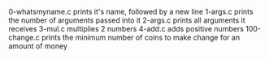 0-whatsmyname.c prints it's name, followed by a new line
1-args.c prints the number of arguments passed into it
2-args.c prints all arguments it receives
3-mul.c multiplies 2 numbers
4-add.c adds positive numbers
100-change.c prints the minimum number of coins to make change for an amount of money

